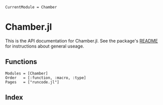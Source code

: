 ```@meta
CurrentModule = Chamber
```

# Chamber.jl
This is the API documentation for Chamber.jl. See the package's [README](https://github.com/brown-ccv/Chamber.jl#readme) for instructions about general useage.

## Functions
```@autodocs
Modules = [Chamber]
Order   = [:function, :macro, :type]
Pages   = ["runcode.jl"]
```

## Index
```@index
```
